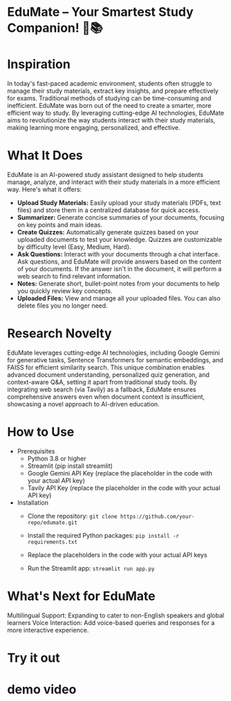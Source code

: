 # EduMate – Your Smartest Study Companion! 🚀📚
# Inspiration
In today's fast-paced academic environment, students often struggle to manage their study materials, extract key insights, and prepare effectively for exams. Traditional methods of studying can be time-consuming and inefficient. EduMate was born out of the need to create a smarter, more efficient way to study. By leveraging cutting-edge AI technologies, EduMate aims to revolutionize the way students interact with their study materials, making learning more engaging, personalized, and effective.

# What It Does
EduMate is an AI-powered study assistant designed to help students manage, analyze, and interact with their study materials in a more efficient way. Here's what it offers:
- **Upload Study Materials:** Easily upload your study materials (PDFs, text files) and store them in a centralized database for quick access.
- **Summarizer:** Generate concise summaries of your documents, focusing on key points and main ideas.
- **Create Quizzes:** Automatically generate quizzes based on your uploaded documents to test your knowledge. Quizzes are customizable by difficulty level (Easy, Medium, Hard).
- **Ask Questions:** Interact with your documents through a chat interface. Ask questions, and EduMate will provide answers based on the content of your documents. If the answer isn't in the document, it will perform a web search to find relevant information.
- **Notes:** Generate short, bullet-point notes from your documents to help you quickly review key concepts.
- **Uploaded Files:** View and manage all your uploaded files. You can also delete files you no longer need.
  
# Research Novelty
EduMate leverages cutting-edge AI technologies, including Google Gemini for generative tasks, Sentence Transformers for semantic embeddings, and FAISS for efficient similarity search. This unique combination enables advanced document understanding, personalized quiz generation, and context-aware Q&A, setting it apart from traditional study tools. By integrating web search (via Tavily) as a fallback, EduMate ensures comprehensive answers even when document context is insufficient, showcasing a novel approach to AI-driven education.

# How to Use
- Prerequisites
  - Python 3.8 or higher
  - Streamlit (pip install streamlit)
  - Google Gemini API Key (replace the placeholder in the code with your actual API key)
  - Tavily API Key (replace the placeholder in the code with your actual API key)
- Installation
  - Clone the repository:
`git clone https://github.com/your-repo/edumate.git`

  - Install the required Python packages:
`pip install -r requirements.txt`

  - Replace the placeholders in the code with your actual API keys

  - Run the Streamlit app:
`streamlit run app.py`

# What's Next for EduMate
Multilingual Support: Expanding to cater to non-English speakers and global learners
Voice Interaction: Add voice-based queries and responses for a more interactive experience.

# Try it out

# demo video
